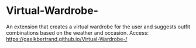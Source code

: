# Virtual-Wardrobe-
An extension that creates a virtual wardrobe for the user and suggests outfit combinations based on the weather and occasion.
Access: https://gaelkbertrand.github.io/Virtual-Wardrobe-/
